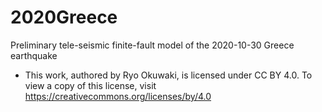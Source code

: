 # 2020Greece
Preliminary tele-seismic finite-fault model of the 2020-10-30 Greece earthquake
- This work, authored by Ryo Okuwaki, is licensed under CC BY 4.0. To view a copy of this license, visit https://creativecommons.org/licenses/by/4.0
